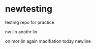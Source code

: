 # newtesting

testing repo for practice

nw lin
anothr lin

on mor lin
again maoifiation
today newline
